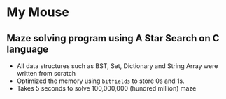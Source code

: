 # My Mouse
## Maze solving program using A Star Search on C language

- All data structures such as BST, Set, Dictionary and String Array were written from scratch
- Optimized the memory using ```bitfields``` to store 0s and 1s.
- Takes 5 seconds to solve 100,000,000 (hundred million) maze
